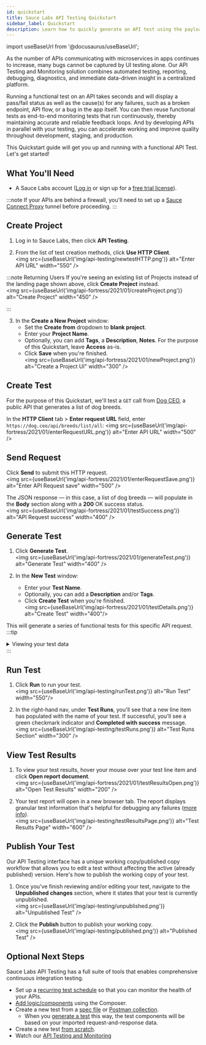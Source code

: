```yaml
---
id: quickstart
title: Sauce Labs API Testing Quickstart
sidebar_label: Quickstart
description: Learn how to quickly generate an API test using the payload from an API call or from a specification file.
---
```


import useBaseUrl from '@docusaurus/useBaseUrl';

As the number of APIs communicating with microservices in apps continues to increase, many bugs cannot be captured by UI testing alone. Our API Testing and Monitoring solution combines automated testing, reporting, debugging, diagnostics, and immediate data-driven insight in a centralized platform.

Running a functional test on an API takes seconds and will display a pass/fail status as well as the cause(s) for any failures, such as a broken endpoint, API flow, or a bug in the app itself. You can then reuse functional tests as end-to-end monitoring tests that run continuously, thereby maintaining accurate and reliable feedback loops. And by developing APIs in parallel with your testing, you can accelerate working and improve quality throughout development, staging, and production.

This Quickstart guide will get you up and running with a functional API Test. Let's get started!


## What You'll Need

* A Sauce Labs account ([Log in](https://accounts.saucelabs.com/am/XUI/#login/) or sign up for a [free trial license](https://saucelabs.com/sign-up)).

:::note
If your APIs are behind a firewall, you'll need to set up a [Sauce Connect Proxy](/secure-connections/sauce-connect/) tunnel before proceeding.
:::


## Create Project

1. Log in to Sauce Labs, then click **API Testing**.

2. From the list of test creation methods, click **Use HTTP Client**.<br/><img src={useBaseUrl('img/api-testing/newtestHTTP.png')} alt="Enter API URL" width="550" />

:::note Returning Users
If you're seeing an existing list of Projects instead of the landing page shown above, click **Create Project** instead.<br/><img src={useBaseUrl('img/api-fortress/2021/01/createProject.png')} alt="Create Project" width="450" />

:::

3. In the **Create a New Project** window:
   * Set the **Create from** dropdown to **blank project**.
   * Enter your **Project Name**.
   * Optionally, you can add **Tags**, a **Description**, **Notes**. For the purpose of this Quickstart, leave **Access** as-is.
   * Click **Save** when you're finished. <br/><img src={useBaseUrl('img/api-fortress/2021/01/newProject.png')} alt="Create a Project UI" width="300" />


## Create Test

For the purpose of this Quickstart, we'll test a `GET` call from [Dog CEO](https://dog.ceo/dog-api/documentation/), a public API that generates a list of dog breeds.

In the **HTTP Client** tab > **Enter request URL** field, enter `https://dog.ceo/api/breeds/list/all`:
<img src={useBaseUrl('img/api-fortress/2021/01/enterRequestURL.png')} alt="Enter API URL" width="500" />


## Send Request

Click **Send** to submit this HTTP request.<br/><img src={useBaseUrl('img/api-fortress/2021/01/enterRequestSave.png')} alt="Enter API Request save" width="500" />

The JSON response &#8212; in this case, a list of dog breeds &#8212; will populate in the **Body** section along with a **200** OK success status.<br/><img src={useBaseUrl('img/api-fortress/2021/01/testSuccess.png')} alt="API Request success" width="400" />


## Generate Test

1. Click **Generate Test**.<br/><img src={useBaseUrl('img/api-fortress/2021/01/generateTest.png')} alt="Generate Test"  width="400" />

2. In the **New Test** window:
   * Enter your **Test Name**.
   * Optionally, you can add a **Description** and/or **Tags**.
   * Click **Create Test** when you're finished.<br/><img src={useBaseUrl('img/api-fortress/2021/01/testDetails.png')} alt="Create Test" width="400"/>

  This will generate a series of functional tests for this specific API request.
  :::tip
  <details><summary>Viewing your test data</summary>

  **Visual** view shows your test as components:<br/><img src={useBaseUrl('img/api-testing/testVisual.png')} alt="Sample Test Visual View"/>

  **Code** view displays it as code:<br/><img src={useBaseUrl('img/api-testing/testCode.png')} alt="Sample Test Code View"/>
  </details>
  :::

## Run Test

1. Click **Run** to run your test.<br/><img src={useBaseUrl('img/api-testing/runTest.png')} alt="Run Test" width="550"/>

1. In the right-hand nav, under **Test Runs**, you'll see that a new line item has populated with the name of your test. If successful, you'll see a green checkmark indicator and **Completed with success** message.<br/><img src={useBaseUrl('img/api-testing/testRuns.png')} alt="Test Runs Section" width="300" />


## View Test Results

1. To view your test results, hover your mouse over your test line item and click **Open report document**.<br/><img src={useBaseUrl('img/api-fortress/2021/01/testResultsOpen.png')} alt="Open Test Results" width="200" />

1. Your test report will open in a new browser tab. The report displays granular test information that's helpful for debugging any failures ([more info](/api-testing/project-dashboard/#test-outcome-reports)).<br/><img src={useBaseUrl('img/api-testing/testResultsPage.png')} alt="Test Results Page" width="600" />


## Publish Your Test

Our API Testing interface has a unique working copy/published copy workflow that allows you to edit a test without affecting the active (already published) version. Here's how to publish the working copy of your test.

1. Once you've finish reviewing and/or editing your test, navigate to the **Unpublished changes** section, where it states that your test is currently unpublished.<br/><img src={useBaseUrl('img/api-testing/unpublished.png')} alt="Unpublished Test" />

2. Click the **Publish** button to publish your working copy.<br/><img src={useBaseUrl('img/api-testing/published.png')} alt="Published Test" />


## Optional Next Steps

Sauce Labs API Testing has a full suite of tools that enables comprehensive continuous integration testing.

* Set up a [recurring test schedule](/api-testing/schedule-test) so that you can monitor the health of your APIs.
* [Add logic/components](/api-testing/composer/) using the Composer.
* Create a new test from a [spec file](/api-testing/build-from-spec) or [Postman collection](/api-testing/import-postman-collection).
   * When you [generate a test](#generate-test) this way, the test components will be based on your imported request-and-response data.
* Create a new test [from scratch](/api-testing/composer/).
* Watch our [API Testing and Monitoring](https://saucelabs.com/resources/videos/api-testing-and-monitoring-demo)
